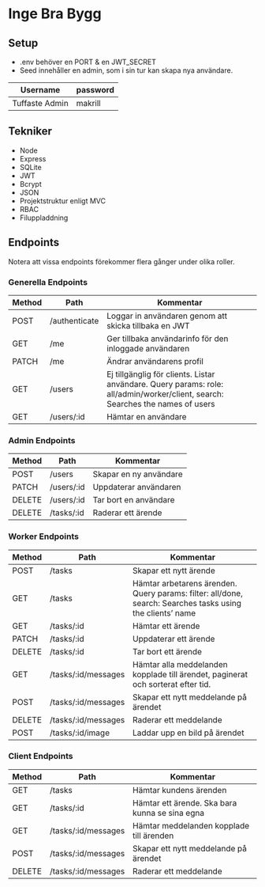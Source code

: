# Inge Bra Bygg

## Setup
- .env behöver en PORT & en JWT_SECRET
- Seed innehåller en admin, som i sin tur kan skapa nya användare.

| Username  | password |
| ------------- | ------------- |
| Tuffaste Admin  | makrill  |

## Tekniker
- Node
- Express
- SQLite
- JWT
- Bcrypt
- JSON
- Projektstruktur enligt MVC
- RBAC
- Filuppladdning

## Endpoints
Notera att vissa endpoints förekommer flera gånger under olika roller.

### Generella Endpoints
| Method | Path | Kommentar |
| ------------- | ------------- | ------------- |
| POST | /authenticate | Loggar in användaren genom att skicka tillbaka en JWT |
| GET | /me | Ger tillbaka användarinfo för den inloggade användaren |
| PATCH | /me | Ändrar användarens profil |
| GET | /users | Ej tillgänglig för clients. Listar användare. Query params: role: all/admin/worker/client, search: Searches the names of users |
| GET | /users/:id | Hämtar en användare |

### Admin Endpoints
| Method | Path | Kommentar |
| ------------- | ------------- | ------------- |
| POST | /users | Skapar en ny användare |
| PATCH | /users/:id | Uppdaterar användaren |
| DELETE | /users/:id | Tar bort en användare |
| DELETE | /tasks/:id | Raderar ett ärende |

### Worker Endpoints
| Method | Path | Kommentar |
| ------------- | ------------- | ------------- |
| POST | /tasks | Skapar ett nytt ärende |
| GET | /tasks | Hämtar arbetarens ärenden. Query params: filter: all/done, search: Searches tasks using the clients’ name |
| GET | /tasks/:id | Hämtar ett ärende |
| PATCH | /tasks/:id | Uppdaterar ett ärende |
| DELETE | /tasks/:id | Tar bort ett ärende |
| GET | /tasks/:id/messages | Hämtar alla meddelanden kopplade till ärendet, paginerat och sorterat efter tid. |
| POST | /tasks/:id/messages | Skapar ett nytt meddelande på ärendet |
| DELETE | /tasks/:id/messages | Raderar ett meddelande |
| POST | /tasks/:id/image | Laddar upp en bild på ärendet |

### Client Endpoints
| Method | Path | Kommentar |
| ------------- | ------------- | ------------- |
| GET | /tasks | Hämtar kundens ärenden |
| GET | /tasks/:id | Hämtar ett ärende. Ska bara kunna se sina egna |
| GET | /tasks/:id/messages | Hämtar meddelanden kopplade till ärenden |
| POST | /tasks/:id/messages | Skapar ett nytt meddelande på ärendet |
| DELETE | /tasks/:id/messages | Raderar ett meddelande |
